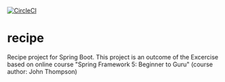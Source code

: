 [![CircleCI](https://circleci.com/gh/amadzia/recipe.svg?style=svg)](https://circleci.com/gh/amadzia/recipe)

# recipe

Recipe project for Spring Boot.
This project is an outcome of the Excercise based on online course "Spring Framework 5: Beginner to Guru" (course author: John Thompson)
